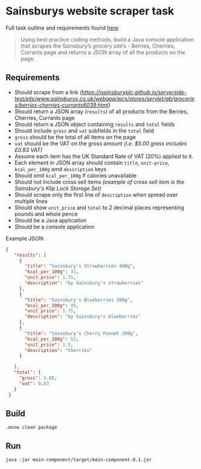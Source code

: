 # Sainsburys website scraper task

Full task outline and requirements found [here](https://jsainsburyplc.github.io/serverside-test/)
> Using best practice coding methods, build a Java console application that scrapes the Sainsbury’s grocery site’s - Berries, Cherries, Currants page and returns a JSON array of all the products on the page.


## Requirements
* Should scrape from a link _(https://jsainsburyplc.github.io/serverside-test/site/www.sainsburys.co.uk/webapp/wcs/stores/servlet/gb/groceries/berries-cherries-currants6039.html)_
* Should return a JSON array _(`results`)_ of all products from the Berries, Cherries, Currants page
* Should return a JSON object containing `results` and `total` fields
* Should include `gross` and `vat` subfields in the `total` field
* `gross` should be the total of all items on the page
* `vat` should be the VAT on the gross amount _(i.e. $5.00 gross includes £0.83 VAT)_
* Assume each item has the UK Standard Rate of VAT (20%) applied to it.
* Each element in JSON array should contain `title`, `unit-price`, `kcal_per_100g` amd `description` keys
* Should omit `kcal_per_100g` if calories unavailable
* Should not include cross sell items _(example of cross sell item is the Sainsbury's Klip Lock Storage Set)_
* Should scrape only the first line of `description` when spread over multiple lines
* Should show `unit_price` and `total` to 2 decimal places representing pounds and whole pence
* Should be a Java application
* Should be a console application

Example JSON:
```json
{
   "results": [
     {
       "title": "Sainsbury's Strawberries 400g",
       "kcal_per_100g": 33,
       "unit_price": 1.75,
       "description": "by Sainsbury's strawberries"
     },
     {
       "title": "Sainsbury's Blueberries 200g",
       "kcal_per_100g": 45,
       "unit_price": 1.75,
       "description": "by Sainsbury's blueberries"
     },
     {
       "title": "Sainsbury's Cherry Punnet 200g",
       "kcal_per_100g": 52,
       "unit_price": 1.5,
       "description": "Cherries"
     }

   ],
   "total": {
     "gross": 5.00,
     "vat": 0.83
   }
 }
 ```

## Build

 `.mvnw clean package`

## Run
 ```
 java -jar main-component/target/main-component-0.1.jar
 ```


